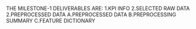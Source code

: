 THE MILESTONE-1 DELIVERABLES ARE:
1.KPI INFO
2.SELECTED RAW DATA
2.PREPROCESSED DATA 
 A.PREPROCESSED DATA
 B.PREPROCESSING SUMMARY
 C.FEATURE DICTIONARY
